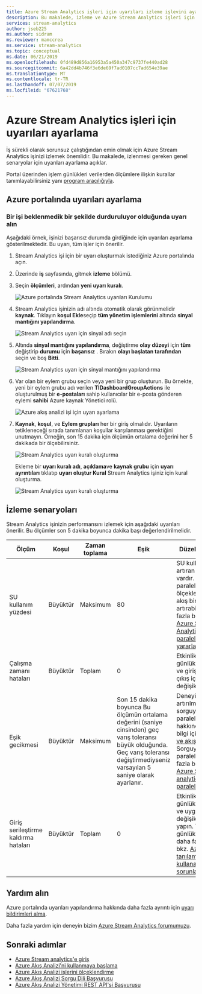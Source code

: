 ```yaml
---
title: Azure Stream Analytics işleri için uyarıları izleme işlevini ayarlama
description: Bu makalede, izleme ve Azure Stream Analytics işleri için uyarılar ayarlamak için Azure portalını kullanmayı açıklar.
services: stream-analytics
author: jseb225
ms.author: sidram
ms.reviewer: mamccrea
ms.service: stream-analytics
ms.topic: conceptual
ms.date: 06/21/2019
ms.openlocfilehash: 0fd489d856a16953a5a450a347c9737fe440ad28
ms.sourcegitcommit: 6a42dd4b746f3e6de69f7ad0107cc7ad654e39ae
ms.translationtype: MT
ms.contentlocale: tr-TR
ms.lasthandoff: 07/07/2019
ms.locfileid: "67621768"
---
```

# <a name="set-up-alerts-for-azure-stream-analytics-jobs"></a>Azure Stream Analytics işleri için uyarıları ayarlama

İş sürekli olarak sorunsuz çalıştığından emin olmak için Azure Stream Analytics işinizi izlemek önemlidir. Bu makalede, izlenmesi gereken genel senaryolar için uyarıları ayarlama açıklar. 

Portal üzerinden işlem günlükleri verilerden ölçümlere ilişkin kurallar tanımlayabilirsiniz yanı [program aracılığıyla](https://code.msdn.microsoft.com/windowsazure/Receive-Email-Notifications-199e2c9a).

## <a name="set-up-alerts-in-the-azure-portal"></a>Azure portalında uyarıları ayarlama
### <a name="get-alerted-when-a-job-stops-unexpectedly"></a>Bir işi beklenmedik bir şekilde durduruluyor olduğunda uyarı alın

Aşağıdaki örnek, işinizi başarısız durumda girdiğinde için uyarıları ayarlama gösterilmektedir. Bu uyarı, tüm işler için önerilir.

1. Stream Analytics işi için bir uyarı oluşturmak istediğiniz Azure portalında açın.

2. Üzerinde **iş** sayfasında, gitmek **izleme** bölümü.  

3. Seçin **ölçümleri**, ardından **yeni uyarı kuralı**.

   ![Azure portalında Stream Analytics uyarıları Kurulumu](./media/stream-analytics-set-up-alerts/stream-analytics-set-up-alerts.png)  

4. Stream Analytics işinizin adı altında otomatik olarak görünmelidir **kaynak**. Tıklayın **koşul Ekle**seçip **tüm yönetim işlemlerini** altında **sinyal mantığını yapılandırma**.

   ![Stream Analytics uyarı için sinyal adı seçin](./media/stream-analytics-set-up-alerts/stream-analytics-condition-signal.png)  

5. Altında **sinyal mantığını yapılandırma**, değiştirme **olay düzeyi** için **tüm** değiştirip **durumu** için **başarısız** . Bırakın **olayı başlatan tarafından** seçin ve boş **Bitti**.

   ![Stream Analytics uyarı için sinyal mantığını yapılandırma](./media/stream-analytics-set-up-alerts/stream-analytics-configure-signal-logic.png) 

6. Var olan bir eylem grubu seçin veya yeni bir grup oluşturun. Bu örnekte, yeni bir eylem grubu adı verilen **TIDashboardGroupActions** ile oluşturulmuş bir **e-postaları** sahip kullanıcılar bir e-posta gönderen eylemi **sahibi** Azure kaynak Yönetici rolü.

   ![Azure akış analizi işi için uyarı ayarlama](./media/stream-analytics-set-up-alerts/stream-analytics-add-group-email-action.png)

7. **Kaynak**, **koşul**, ve **Eylem grupları** her bir giriş olmalıdır. Uyarıların tetikleneceği sırada tanımlanan koşullar karşılanması gerektiğini unutmayın. Örneğin, son 15 dakika için ölçümün ortalama değerini her 5 dakikada bir ölçebilirsiniz.

   ![Stream Analytics uyarı kuralı oluşturma](./media/stream-analytics-set-up-alerts/stream-analytics-create-alert-rule-2.png)

   Ekleme bir **uyarı kuralı adı**, **açıklama**ve **kaynak grubu** için **uyarı ayrıntıları** tıklatıp **uyarı oluştur Kural** Stream Analytics işiniz için kural oluşturma.

   ![Stream Analytics uyarı kuralı oluşturma](./media/stream-analytics-set-up-alerts/stream-analytics-create-alert-rule.png)
   
## <a name="scenarios-to-monitor"></a>İzleme senaryoları

Stream Analytics işinizin performansını izlemek için aşağıdaki uyarıları önerilir. Bu ölçümler son 5 dakika boyunca dakika başı değerlendirilmelidir.

|Ölçüm|Koşul|Zaman toplama|Eşik|Düzeltme eylemleri|
|-|-|-|-|-|
|SU kullanım yüzdesi|Büyüktür|Maksimum|80|SU kullanım yüzdesi artıran çok etken vardır. Sorgu paralelleştirmesiyle ölçeklendirme veya akış birimi sayısını artırabilirsiniz. Daha fazla bilgi için bkz. [Azure Stream Analytics'te sorgu paralelleştirmesinden yararlanma](stream-analytics-parallelization.md).|
|Çalışma zamanı hataları|Büyüktür|Toplam|0|Etkinlik veya tanılama günlüklerini inceleyin ve giriş, sorgu veya çıkış için uygun değişiklikleri yapın.|
|Eşik gecikmesi|Büyüktür|Maksimum|Son 15 dakika boyunca Bu ölçümün ortalama değerini (saniye cinsinden) geç varış toleransı büyük olduğunda. Geç varış toleransı değiştirmediyseniz varsayılan 5 saniye olarak ayarlanır.|Deneyin SUs sayısının artırılması veya sorguyu paralelleştirmek. SUs hakkında daha fazla bilgi için bkz. [anlayın ve akış birimi Ayarla](stream-analytics-streaming-unit-consumption.md#how-many-sus-are-required-for-a-job). Sorguyu paralelleştirmek daha fazla bilgi için bkz: [Azure Stream analytics'te sorgu paralelleştirmesinden](stream-analytics-parallelization.md).|
|Giriş serileştirme kaldırma hataları|Büyüktür|Toplam|0|Etkinlik veya tanılama günlüklerine inceleyin ve uygun değişiklikleri giriş yapın. Tanılama günlükleri hakkında daha fazla bilgi için bkz. [Azure Stream tanılama günlüklerini kullanarak Analiz sorunlarını giderme](stream-analytics-job-diagnostic-logs.md)|

## <a name="get-help"></a>Yardım alın

Azure portalında uyarıları yapılandırma hakkında daha fazla ayrıntı için [uyarı bildirimleri alma](../monitoring-and-diagnostics/insights-receive-alert-notifications.md).  

Daha fazla yardım için deneyin bizim [Azure Stream Analytics forumumuzu](https://social.msdn.microsoft.com/Forums/azure/home?forum=AzureStreamAnalytics).

## <a name="next-steps"></a>Sonraki adımlar
* [Azure Stream analytics'e giriş](stream-analytics-introduction.md)
* [Azure Akış Analizi'ni kullanmaya başlama](stream-analytics-get-started.md)
* [Azure Akış Analizi işlerini ölçeklendirme](stream-analytics-scale-jobs.md)
* [Azure Akış Analizi Sorgu Dili Başvurusu](https://docs.microsoft.com/stream-analytics-query/stream-analytics-query-language-reference)
* [Azure Akış Analizi Yönetimi REST API'si Başvurusu](https://msdn.microsoft.com/library/azure/dn835031.aspx)

